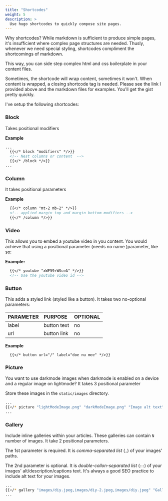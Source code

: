 ```yaml
---
title: "Shortcodes"
weight: 5
description: >
  Use hugo shortcodes to quickly compose site pages.
---
```



Why shortcodes? While markdown is sufficient to produce simple pages, it's insufficient where complex page structures are needed. Thusly, whenever we need special styling, shortcodes compliment the shortcomings of markdown.

This way, you can side step complex html and css boilerplate in your content files. 

Sometimes, the shortcode will wrap content, sometimes it won't. When content is wrapped, a closing shortcode tag is needed. Please see the link I provided above and the markdown files for examples. You'll get the gist pretty quickly.

I've setup the following shortcodes:

### Block 

Takes positional modifiers

**Example**
```markdown
...
  {{</* block "modifiers" */>}}
  <!-- Nest columns or content  -->
  {{</* /block */>}}
...
```

### Column

It takes positional parameters

**Example**
```markdown
  {{</* column "mt-2 mb-2" */>}}
  <!-- applied margin top and margin bottom modifiers -->
  {{</* /column */>}}
```

### Video

This allows you to embed a youtube video in you content. You would achieve that using a positional parameter (needs no name )parameter, like so:

**Example:**

```markdown
  {{</* youtube "xWF59rWSceA" */>}}
  <!-- Use the youtube video id -->
```

### Button

This adds a styled link (styled like a button). It takes two no-optional parameters:

| PARAMETER | PURPOSE | OPTIONAL |
| :---  | :--- | :--- |
| label | button text | no |
| url | button link | no |

**Example**

```
  {{</* button url="/" label="doe nu mee" */>}}
```

### Picture

You want to use darkmode images when darkmode is enabled on a device and a regular image on lightmode? It takes 3 positional parameter

Store these images in the `static/images` directory. 

```sh
...
{{</* picture "lightModeImage.png" "darkModeImage.png" "Image alt text" */>}}
...
```

### Gallery

Include inline galleries within your articles. These galleries can contain `N` number of images. It take 2 positional parameters. 

The 1st parameter is required. It is _comma-separated list_ (`,`) of your images' paths.

The 2nd parameter is optional. It is _double-collon-separated list_ (`::`) of your images' alt/description/captions text. It's always a good SEO practice to include alt text for your images.

```sh
...
{{</* gallery "images/diy.jpeg,images/diy-2.jpeg,images/diy.jpeg" "Gallery Image 1::gallery image 2::gallery image 1 copy" */>}}
...
```
